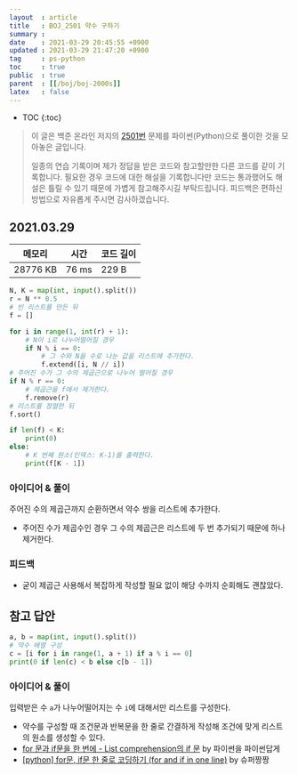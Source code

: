 ```yaml
---
layout  : article
title   : BOJ_2501 약수 구하기
summary : 
date    : 2021-03-29 20:45:55 +0900
updated : 2021-03-29 21:47:20 +0900
tag     : ps-python
toc     : true
public  : true
parent  : [[/boj/boj-2000s]]
latex   : false
---
```

* TOC
{:toc}

> 이 글은 백준 온라인 저지의 [2501번](https://www.acmicpc.net/problem/2501) 문제를 파이썬(Python)으로 풀이한 것을 모아놓은 글입니다.
>
> 일종의 연습 기록이며 제가 정답을 받은 코드와 참고할만한 다른 코드를 같이 기록합니다. 필요한 경우 코드에 대한 해설을 기록합니다만 코드는 통과했어도 해설은 틀릴 수 있기 때문에 가볍게 참고해주시길 부탁드립니다. 피드백은 편하신 방법으로 자유롭게 주시면 감사하겠습니다.

## 2021.03.29

| 메모리    | 시간  | 코드 길이 |
| --------- | ----- | --------- |
| 28776 KB  | 76 ms | 229 B     |

```python
N, K = map(int, input().split())
r = N ** 0.5
# 빈 리스트를 만든 뒤
f = []

for i in range(1, int(r) + 1):
    # N이 i로 나누어떨어질 경우
    if N % i == 0:
        # 그 수와 N을 수로 나눈 값을 리스트에 추가한다.
        f.extend([i, N // i])
# 주어진 수가 그 수의 제곱근으로 나누어 떨어질 경우
if N % r == 0:
    # 제곱근을 f에서 제거한다.
    f.remove(r)
# 리스트를 정렬한 뒤
f.sort()

if len(f) < K:
    print(0)
else:
    # K 번째 원소(인덱스: K-1)를 출력한다.
    print(f[K - 1])
```

### 아이디어 & 풀이

주어진 수의 제곱근까지 순환하면서 약수 쌍을 리스트에 추가한다.

* 주어진 수가 제곱수인 경우 그 수의 제곱근은 리스트에 두 번 추가되기 때문에 하나 제거한다.

### 피드백

* 굳이 제곱근 사용해서 복잡하게 작성할 필요 없이 해당 수까지 순회해도 괜찮았다.

## 참고 답안

```python
a, b = map(int, input().split())
# 약수 배열 구성
c = [i for i in range(1, a + 1) if a % i == 0]
print(0 if len(c) < b else c[b - 1])
```

### 아이디어 & 풀이

입력받은 수 `a`가 나누어떨어지는 수 `i`에 대해서만 리스트를 구성한다.

* 약수를 구성할 때 조건문과 반복문을 한 줄로 간결하게 작성해 조건에 맞게 리스트의 원소를 생성할 수 있다.
* [for 문과 if문을 한 번에 - List comprehension의 if 문](https://programmers.co.kr/learn/courses/4008/lessons/48464) by 파이썬을 파이썬답게
* [[python] for문, if문 한 줄로 코딩하기 (for and if in one line)](https://leedakyeong.tistory.com/entry/python-for문-if문-한-줄로-코딩하기) by 슈퍼짱짱
